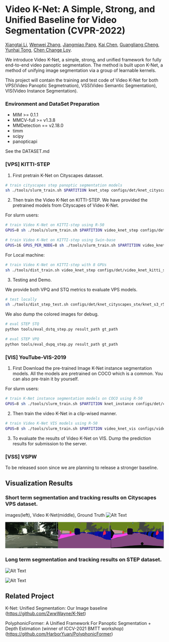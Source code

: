 # Video K-Net: A Simple, Strong, and Unified Baseline for Video Segmentation (CVPR-2022)


[Xiangtai Li](https://lxtgh.github.io/),
[Wenwei Zhang](https://zhangwenwei.cn/),
[Jiangmiao Pang](https://oceanpang.github.io/),
[Kai Chen](https://chenkai.site/), 
[Guangliang Cheng](https://scholar.google.com/citations?user=FToOC-wAAAAJ),
[Yunhai Tong](https://scholar.google.com/citations?user=T4gqdPkAAAAJ&hl=zh-CN),
[Chen Change Loy](https://www.mmlab-ntu.com/person/ccloy/).

We introduce Video K-Net, a simple, strong, and unified framework for fully end-to-end video panoptic segmentation. The method is built upon K-Net, a method of unifying image segmentation via a group of learnable kernels.

This project will contain the training and test code of Video K-Net for both VPS(Video Panoptic Segmetnation), VSS(Video Semantic Segmentation), VIS(Video Instance Segmentation).


### Environment and DataSet Preparation 

- MIM >= 0.1.1
- MMCV-full >= v1.3.8
- MMDetection == v2.18.0
- timm
- scipy
- panopticapi


See the DATASET.md


### [VPS] KITTI-STEP

1. First pretrain K-Net on Cityscapes datasset.

```bash
# train cityscapes step panoptic segmentation models
sh ./tools/slurm_train.sh $PARTITION knet_step configs/det/knet_cityscapes_step/knet_s3_r50_fpn.py $WORK_DIR --no-validate
```

2. Then train the Video K-Net on KITTI-STEP. We have provided the pretrained models from Cityscapes of Video K-Net.

For slurm users:

```bash
# train Video K-Net on KITTI-step using R-50
GPUS=8 sh ./tools/slurm_train.sh $PARTITION video_knet_step configs/det/video_knet_kitti_step/video_knet_s3_r50_rpn_1x_kitti_step_sigmoid_stride2_mask_embed_link_ffn_joint_train.py $WORK_DIR --no-validate
```

```bash
# train Video K-Net on KITTI-step using Swin-base
GPUS=16 GPUS_PER_NODE=8 sh ./tools/slurm_train.sh $PARTITION video_knet_step configs/det/video_knet_kitti_step/video_knet_s3_swinb_rpn_1x_kitti_step_sigmoid_stride2_mask_embed_link_ffn_joint_train.py $WORK_DIR --no-validate
```

For Local machine:

```bash
# train Video K-Net on KITTI-step with 8 GPUs
sh ./tools/dist_train.sh video_knet_step configs/det/video_knet_kitti_step/video_knet_s3_r50_rpn_1x_kitti_step_sigmoid_stride2_mask_embed_link_ffn_joint_train.py 8 $WORK_DIR --no-validate
```


3. Testing and Demo.

We provide both VPQ and STQ metrics to evaluate VPS models. 

```bash
# test locally 
sh ./tools/dist_step_test.sh configs/det/knet_cityscapes_ste/knet_s3_r50_fpn.py $MODEL_DIR 
```

We also dump the colored images for debug.

```bash
# eval STEP STQ
python tools/eval_dstq_step.py result_path gt_path
```

```bash
# eval STEP VPQ
python tools/eval_dvpq_step.py result_path gt_path
```

### [VIS] YouTube-VIS-2019

1. First Download the pre-trained Image K-Net instance segmentation models. All the models are pretrained on COCO which is
a common. You can also pre-train it by yourself.

For slurm users:

```bash
# train K-Net instance segmentation models on COCO using R-50
GPUS=8 sh ./tools/slurm_train.sh $PARTITION knet_instance configs/det/coco/knet_s3_r50_fpn_ms-3x_coco.py $WORK_DIR 
```

2. Then train the video K-Net in a clip-wised manner. 


```bash
# train Video K-Net VIS models using R-50
GPUS=8 sh ./tools/slurm_train.sh $PARTITION video_knet_vis configs/video_knet_vis/video_knet_vis/knet_track_r50_1x_youtubevis.py $WORK_DIR 
```

3. To evaluate the results of Video K-Net on VIS. Dump the prediction results for submission to the server. 



### [VSS] VSPW

To be released soon since we are planning to release a stronger baseline.



## Visualization Results

### Short term segmentation and tracking results on Cityscapes VPS dataset.

images(left), Video K-Net(middle), Ground Truth 
![Alt Text](./figs/cityscapes_vps_video_1_20220318131729.gif)

![Alt Text](./figs/cityscapes_vps_video_2_20220318132943.gif)

### Long term segmentation and tracking results on STEP dataset.

![Alt Text](./figs/step_video_1_20220318133227.gif)

![Alt Text](./figs/step_video_2_20220318133423.gif)

## Related Project

K-Net: Unified Segmentation: Our Image baseline (https://github.com/ZwwWayne/K-Net)

PolyphonicFormer: A Unified Framework For Panoptic Segmentation + Depth Estimation (winner of ICCV-2021 BMTT workshop)
(https://github.com/HarborYuan/PolyphonicFormer)


